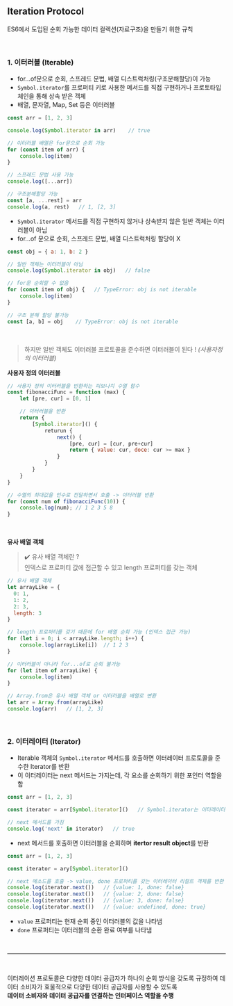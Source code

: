 ## Iteration Protocol

ES6에서 도입된 순회 가능한 데이터 컬렉션(자료구조)을 만들기 위한 규칙

<br/>

### 1. 이터러블 (Iterable)

- for...of문으로 순회, 스프레드 문법, 배열 디스트럭처링(구조분해할당)이 가능
- `Symbol.iterator`를 프로퍼티 키로 사용한 메서드를 직접 구현하거나 프로토타입 체인을 통해 상속 받은 객체
- 배열, 문자열, Map, Set 등은 이터러블

```jsx
const arr = [1, 2, 3]

console.log(Symbol.iterator in arr)    // true

// 이터러블 배열은 for문으로 순회 가능
for (const item of arr) {
    console.log(item)
}

// 스프레드 문법 사용 가능
console.log([...arr])

// 구조분해할당 가능
const [a, ...rest] = arr
console.log(a, rest)   // 1, [2, 3]
```

- `Symbol.iterator` 메서드를 직접 구현하지 않거나 상속받지 않은 일반 객체는 이터러블이 아님
- for...of 문으로 순회, 스프레드 문법, 배열 디스트럭처링 할당이 X

```jsx
const obj = { a: 1, b: 2 }

// 일반 객체는 이터러블이 아님
console.log(Symbol.iterator in obj)   // false

// for문 순회할 수 없음
for (const item of obj) {   // TypeError: obj is not iterable
    console.log(item)
}

// 구조 분해 할당 불가능
const [a, b] = obj    // TypeError: obj is not iterable
```

<br/>

> 하지만 일반 객체도 이터러블 프로토콜을 준수하면 이터러블이 된다 ! *(사용자정의 이터러블)*

**사용자 정의 이터러블**

```jsx
// 사용자 정의 이터러블을 반환하는 피보나치 수열 함수
const fibonacciFunc = function (max) {
	let [pre, cur] = [0, 1]

	// 이터러블을 반환
	return {
		[Symbol.iterator]() {
			returun {
				next() {
					[pre, cur] = [cur, pre+cur]
					return { value: cur, doce: cur >= max }
				}
			}
		}
	}
}

// 수열의 최대값을 인수로 전달하면서 호출 -> 이터러블 반환
for (const num of fibonacciFunc(10)) {
	console.log(num); // 1 2 3 5 8
}
```

<br/>

**유사 배열 객체**

> ✔️ 유사 배열 객체란 ?   
인덱스로 프로퍼티 값에 접근할 수 있고 length 프로퍼티를 갖는 객체

```jsx
// 유사 배열 객체
let arrayLike = { 
  0: 1,
  1: 2,
  2: 3,
  length: 3
}

// length 프로퍼티를 갖기 때문에 for 배열 순회 가능 (인덱스 접근 가능)
for (let i = 0; i < arrayLike.length; i++) {
    console.log(arrayLike[i])  // 1 2 3 
} 

// 이터러블이 아니라 for...of로 순회 불가능
for (let item of arrayLike) {
    console.log(item)
}

// Array.from은 유사 배열 객체 or 이터러블을 배열로 변환
let arr = Array.from(arrayLike)
console.log(arr)   // [1, 2, 3]
```


<br/>

### 2. 이터레이터 (Iterator)

- Iterable 객체의 `Symbol.iterator` 메서드를 호출하면 이터레이터 프로토콜을 준수한 Iterator를 반환
- 이 이터레이터는 next 메서드는 가지는데, 각 요소를 순회하기 위한 포인터 역할을 함

```jsx
const arr = [1, 2, 3]

const iterator = arr[Symbol.iterator]()   // Symbol.iterator는 이터레이터를 반환

// next 메서드를 가짐
console.log('next' in iterator)   // true
```

- next 메서드를 호출하면 이터러블을 순회하며 **itertor result object**를 반환

```jsx
const arr = [1, 2, 3]

const iterator = ary[Symbol.iterator]()

// next 메소드를 호출 -> value, done 프로퍼티를 갖는 이터레이터 리절트 객체를 반환
console.log(iterator.next())   // {value: 1, done: false}
console.log(iterator.next())   // {value: 2, done: false}
console.log(iterator.next())   // {value: 3, done: false}
console.log(iterator.next())   // {value: undefined, done: true}
```

- `value` 프로퍼티는 현재 순회 중인 이터러블의 값을 나타냄
- `done` 프로퍼티는 이터러블의 순환 완료 여부를 나타냄

<br/>

---

<br/>

이터레이션 프로토콜은 다양한 데이터 공급자가 하나의 순회 방식을 갖도록 규정하여 데이터 소비자가 효울적으로 다양한 데이터 공급자를 사용할 수 있도록    
**데이터 소비자와 데이터 공급자를 연결하는 인터페이스 역할을 수행**